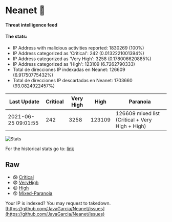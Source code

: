 # Neanet :hocho:
#### Threat intelligence feed
#### The stats:

- IP Address with malicious activities reported: 1830269 (100%)
- IP Address categorized as 'Critical':  242 (0.0132221001394%)
- IP Address categorized as 'Very High':  3258 (0.178006620885%)
- IP Address categorized as 'High':  123109 (6.7262790333)
- Total de direcciones IP indexadas en Neanet:  126609 (6.91750775432%)
- Total de direcciones IP descartadas en Neanet:  1703660 (93.0824922457%)

| Last Update | Critical | Very High | High | Paranoia |
| --- | --- | --- | --- | --- |
| 2021-06-25 09:01:55 | 242 | 3258 | 123109 | 126609 mixed list (Critical + Very High + High)|

![Stats](https://docs.google.com/spreadsheets/d/e/2PACX-1vSnaNMIXVabIpDJjufMlzH7poXnshF3mgd8Is1g9ytUEzVsP5my4Trn8f-xkoLLQ38xpL3HtmUexLo6/pubchart?oid=501124687&format=image)

For the historical stats go to: [link](/stats.csv)
## Raw
- :scream: [Critical](https://raw.githubusercontent.com/JavaGarcia/Neanet/master/blacklists/neanet_critical.txt)
- :fearful: [VeryHigh](https://raw.githubusercontent.com/JavaGarcia/Neanet/master/blacklists/neanet_veryHigh.txtt)
- :frowning: [High](https://raw.githubusercontent.com/JavaGarcia/Neanet/master/blacklists/neanet_high.txt)
- :dizzy_face: [Mixed-Paranoia](https://raw.githubusercontent.com/JavaGarcia/Neanet/master/blacklists/neanet_all.txt)


Your IP is indexed? You may request to takedown. [https://github.com/JavaGarcia/Neanet/issues](https://github.com/JavaGarcia/Neanet/issues)















































































































































































































































































































































































































































































































































































































































































































































































































































































































































































































































































































































































































































































































































































































































































































































































































































































































































































































































































































































































































































































































































































































































































































































































































































































































































































































































































































































































































































































































































































































































































































































































































































































































































































































































































































































































































































































































































































































































































































































































































































































































































































































































































































































































































































































































































































































































































































































































































































































































































































































































































































































































































































































































































































































































































































































































































































































































































































































































































































































































































































































































































































































































































































































































































































































































































































































































































































































































































































































































































































































































































































































































































































































































































































































